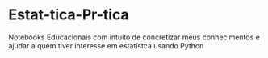 # Estat-tica-Pr-tica
Notebooks Educacionais com intuito de concretizar meus conhecimentos e ajudar a quem tiver interesse em estatístca usando Python
